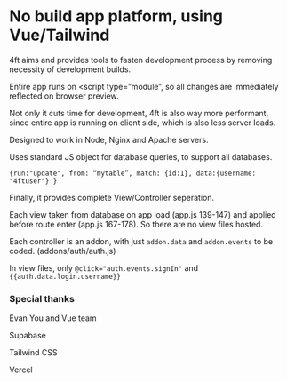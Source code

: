 # No build app platform, using Vue/Tailwind

4ft aims and provides tools to fasten development process by removing necessity of development builds.


Entire app runs on <script type=”module”, so all changes are immediately reflected on browser preview.

Not only it cuts time for development, 4ft is also way more performant, since entire app is running on client side, which is also less server loads.


Designed to work in Node, Nginx and Apache servers.

Uses standard JS object for database queries, to support all databases.

` {run:"update", from: “mytable”, match: {id:1}, data:{username: "4ftuser"} } `



Finally, it provides complete View/Controller seperation.

Each view taken from database on app load (app.js 139-147) and applied before route enter (app.js 167-178). So there are no view files hosted.


Each controller is an addon, with just `addon.data` and `addon.events` to be coded. (addons/auth/auth.js)

In view files, only `@click="auth.events.signIn"` and `{{auth.data.login.username}}`




### Special thanks

Evan You and Vue team

Supabase

Tailwind CSS

Vercel
